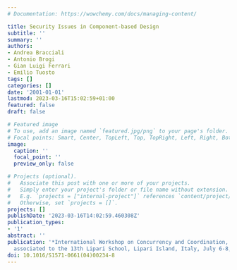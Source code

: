 ```yaml
---
# Documentation: https://wowchemy.com/docs/managing-content/

title: Security Issues in Component-based Design
subtitle: ''
summary: ''
authors:
- Andrea Bracciali
- Antonio Brogi
- Gian Luigi Ferrari
- Emilio Tuosto
tags: []
categories: []
date: '2001-01-01'
lastmod: 2023-03-16T15:02:59+01:00
featured: false
draft: false

# Featured image
# To use, add an image named `featured.jpg/png` to your page's folder.
# Focal points: Smart, Center, TopLeft, Top, TopRight, Left, Right, BottomLeft, Bottom, BottomRight.
image:
  caption: ''
  focal_point: ''
  preview_only: false

# Projects (optional).
#   Associate this post with one or more of your projects.
#   Simply enter your project's folder or file name without extension.
#   E.g. `projects = ["internal-project"]` references `content/project/deep-learning/index.md`.
#   Otherwise, set `projects = []`.
projects: []
publishDate: '2023-03-16T14:02:59.460308Z'
publication_types:
- '1'
abstract: ''
publication: '*International Workshop on Concurrency and Coordination, ConCoord 2001,
  associated to the 13th Lipari School, Lipari Island, Italy, July 6-8, 2001*'
doi: 10.1016/S1571-0661(04)00234-8
---
```

